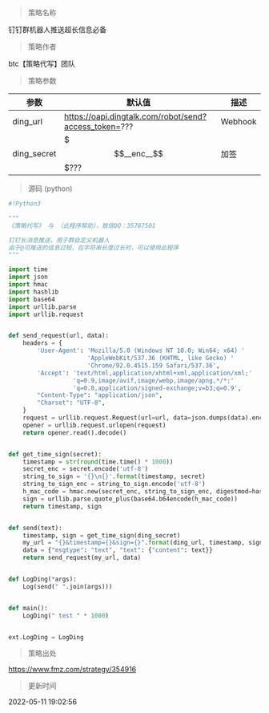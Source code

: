 
> 策略名称

钉钉群机器人推送超长信息必备

> 策略作者

btc【策略代写】团队



> 策略参数



|参数|默认值|描述|
|----|----|----|
|ding_url|https://oapi.dingtalk.com/robot/send?access_token=???|Webhook|
|ding_secret|$$$__enc__$$$???|加签|


> 源码 (python)

``` python
#!Python3

"""
《策略代写》 与 （此程序帮助），致信QQ：35787501

钉钉长消息推送，用于群自定义机器人
由于@可推送的信息过短，在字符串长度过长时，可以使用此程序
"""

import time
import json
import hmac
import hashlib
import base64
import urllib.parse
import urllib.request


def send_request(url, data):
    headers = {
        'User-Agent': 'Mozilla/5.0 (Windows NT 10.0; Win64; x64) '
                      'AppleWebKit/537.36 (KHTML, like Gecko) '
                      'Chrome/92.0.4515.159 Safari/537.36',
        'Accept': 'text/html,application/xhtml+xml,application/xml;'
                  'q=0.9,image/avif,image/webp,image/apng,*/*;'
                  'q=0.8,application/signed-exchange;v=b3;q=0.9',
        "Content-Type": "application/json",
        "Charset": "UTF-8",
    }
    request = urllib.request.Request(url=url, data=json.dumps(data).encode("utf-8"), headers=headers)
    opener = urllib.request.urlopen(request)
    return opener.read().decode()


def get_time_sign(secret):
    timestamp = str(round(time.time() * 1000))
    secret_enc = secret.encode('utf-8')
    string_to_sign = '{}\n{}'.format(timestamp, secret)
    string_to_sign_enc = string_to_sign.encode('utf-8')
    h_mac_code = hmac.new(secret_enc, string_to_sign_enc, digestmod=hashlib.sha256).digest()
    sign = urllib.parse.quote_plus(base64.b64encode(h_mac_code))
    return timestamp, sign


def send(text):
    timestamp, sign = get_time_sign(ding_secret)
    my_url = "{}&timestamp={}&sign={}".format(ding_url, timestamp, sign)
    data = {"msgtype": "text", "text": {"content": text}}
    return send_request(my_url, data)


def LogDing(*args):
    Log(send(" ".join(args)))


def main():
    LogDing(" test " * 1000)


ext.LogDing = LogDing

```

> 策略出处

https://www.fmz.com/strategy/354916

> 更新时间

2022-05-11 19:02:56
